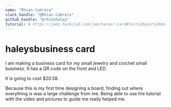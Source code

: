 ```yaml
---
name: "Rhian Cabrera"
slack_handle: "@Rhian Cabrera"
github_handle: "@rhinohaley"
tutorial: # https://jams.hackclub.com/jam/hacker-card#Turn%20your%20design...%20into%20an%20actual%20card!)](https://jams.hackclub.com/jam/hacker-card#Turn%20your%20design...%20into%20an%20actual%20card!
---
```


# haleysbusiness card

<!-- Describe your board in 2-3 sentences. What are you making? What will it do? -->
I am making a business card for my small jewelry and crochet small business. It has a QR code on the front and LED.
<!-- How much is it going to cost? -->
It is going to cost $20.58.
<!-- Tell us a little bit about your design process. What were some challenges? What helped? ***Totally optional*** -->
Because this is my first time designing a board, finding out where everything is was a large challenge from me. Being able to use the tutorial with the video and pictures to guide me really helped me.
